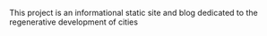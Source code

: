 This project is an informational static site and blog dedicated to the regenerative development of cities
